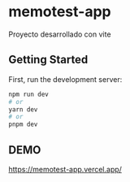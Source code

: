 # memotest-app

Proyecto desarrollado con vite

## Getting Started

First, run the development server:

```bash
npm run dev
# or
yarn dev
# or
pnpm dev
```

## DEMO

https://memotest-app.vercel.app/
